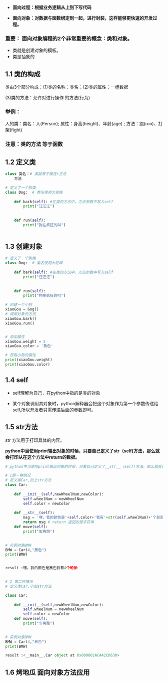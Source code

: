 * **面向过程：根据业务逻辑从上到下写代码**

* **面向对象：对数据与函数绑定到一起，进行封装，这样能够更快速的开发过程。**

  

### 重要： 面向对象编程的2个非常重要的概念：类和对象。

*  类就是创建对象的模板。
* 类是抽象的

## 1.1 类的构成

类由3个部分构成：(1)类的名称：类名；(2)类的属性：一组数据

(3)类的方法：允许对进行操作 的方法(行为)



### 举例：

人的类：类名：人(Person);  属性：身高(height)、年龄(age) ; 方法：跑(run)、打架(fight)

### 注意：类的方法 等于函数

## 1.2 定义类

```python
class 类名：# 类就等于属性+方法
	方法

# 定义了一个狗类    
class Dog:  # 类名使用大驼峰
    
    def bark(self): #在类的方法中，方法参数中写入self
        print("汪汪汪")
    
    
    def run(self):
        print("狗在疯狂的叫")
    
```



## 1.3 创建对象

```python
# 定义了一个狗类    
class Dog:  # 类名使用大驼峰
    
    def bark(self): #在类的方法中，方法参数中写入self
        print("汪汪汪")
    
    
    def run(self):
        print("狗在疯狂的叫")

# 创建一个小狗
xiaoGou = Gog()
# 调用对象的方法
xiaoGou.bark()
xiaoGou.run()


# 添加属性
xiaoGou.weight = 5
xiaoGou.color = '黄色'

# 获取小狗的属性
print(xiaoGou.weight)
print(xiaoGou.color)
```



## 1.4 self

* self理解为自己，在python中指的是类的对象

* 某个对象调用其对象时，python解释器会把这个对象作为第一个参数传递给self,所以开发者只需传递后面的参数即可。

  

## 1.5  str方法

str 方法用于打印具体的内容。

**python中当使用print输出对象的时候，只要自己定义了str（self)方法，那么就会打印从在这个方法中return的数据。**

```python
# python中当使用print输出对象的时候，只要自己定义了__str__（self)方法，那么就会打印从在这个方法中return的数据。

# 1第一种情况
# 定义类Car,加上str方法
class Car:
    
    def __init__(self,newWheelNum,newColor):
        self.wheelNum = newWheelNum
        self.color = newColor
    
    def __str__(self):
        msg = '嘿，我的颜色是'+self.color+'我有'+str(self.wheelNum)+'个轮胎'
        return msg # return 返回的是字符串
    def move(self):
        print("车再跑")

        
# 实例对象BMW
BMW = Car(4,"黑色")
print(BMW)


result :嘿，我的颜色是黑色我有4个轮胎
    

# 2 第二种情况
# 定义类Car,不加str方法

class Car:
    
    def __init__(self,newWheelNum,newColor):
        self.wheelNum = newWheelNum
        self.color = newColor
    def move(self):
        print("车再跑")

        
# 实例对象BMW
BMW = Car(4,"黑色")
print(BMW)

result :<__main__.Car object at 0x000002ACA42CD630>   
```



## 1.6 烤地瓜 面向对象方法应用

